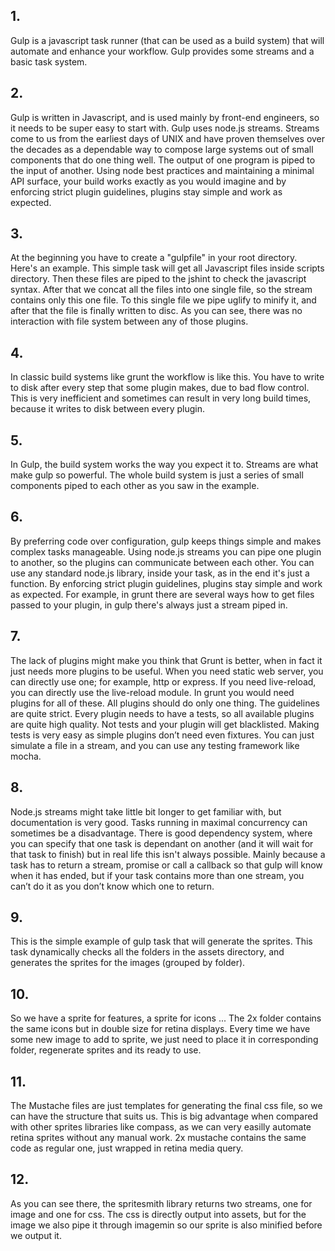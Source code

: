 ## 1.
Gulp is a javascript task runner (that can be used as a build system) that will automate and enhance your workflow.
Gulp provides some streams and a basic task system.

## 2.
Gulp is written in Javascript, and is used mainly by front-end engineers, so it needs to be super easy to start with.
Gulp uses node.js streams.
Streams come to us from the earliest days of UNIX and have proven themselves over the decades as a dependable way to compose large systems out of small components that do one thing well. The output of one program is piped to the input of another.
Using node best practices and maintaining a minimal API surface, your build works exactly as you would imagine and by enforcing strict plugin guidelines, plugins stay simple and work as expected.

## 3.
At the beginning you have to create a "gulpfile" in your root directory. Here's an example.
This simple task will get all Javascript files inside scripts directory.
Then these files are piped to the jshint to check the javascript syntax.
After that we concat all the files into one single file, so the stream contains only this one file.
To this single file we pipe uglify to minify it, and after that the file is finally written to disc.
As you can see, there was no interaction with file system between any of those plugins.

## 4.
In classic build systems like grunt the workflow is like this.
You have to write to disk after every step that some plugin makes, due to bad flow control.
This is very inefficient and sometimes can result in very long build times, because it writes to disk between every plugin.

## 5.
In Gulp, the build system works the way you expect it to.
Streams are what make gulp so powerful.
The whole build system is just a series of small components piped to each other as you saw in the example.

## 6.
By preferring code over configuration, gulp keeps things simple and makes complex tasks manageable.
Using node.js streams you can pipe one plugin to another, so the plugins can communicate between each other.
You can use any standard node.js library, inside your task, as in the end it's just a function.
By enforcing strict plugin guidelines, plugins stay simple and work as expected. For example, in grunt there are several ways how to get files passed to your plugin, in gulp there's always just a stream piped in.

## 7.
The lack of plugins might make you think that Grunt is better, when in fact it just needs more plugins to be useful. When you need static web server, you can directly use one; for example, http or express. If you need live-reload, you can directly use the live-reload module. In grunt you would need plugins for all of these.
All plugins should do only one thing. The guidelines are quite strict. Every plugin needs to have a tests, so all available plugins are quite high quality. Not tests and your plugin will get blacklisted.
Making tests is very easy as simple plugins don’t need even fixtures. You can just simulate a file in a stream, and you can use any testing framework like mocha.

## 8.
Node.js streams might take little bit longer to get familiar with, but documentation is very good.
Tasks running in maximal concurrency can sometimes be a disadvantage. There is good dependency system, where you can specify that one task is dependant on another (and it will wait for that task to finish) but in real life this isn't always possible.
Mainly because a task has to return a stream, promise or call a callback so that gulp will know when it has ended, but if your task contains more than one stream, you can’t do it as you don’t know which one to return.

## 9.
This is the simple example of gulp task that will generate the sprites.
This task dynamically checks all the folders in the assets directory, and generates the sprites for the images (grouped by folder).

## 10.
So we have a sprite for features, a sprite for icons ...
The 2x folder contains the same icons but in double size for retina displays.
Every time we have some new image to add to sprite, we just need to place it in corresponding folder, regenerate sprites and its ready to use.

## 11.
The Mustache files are just templates for generating the final css file, so we can have the structure that suits us.
This is big advantage when compared with other sprites libraries like compass, as we can very easilly automate retina sprites without any manual work.
2x mustache contains the same code as regular one, just wrapped in retina media query.

## 12.
As you can see there, the spritesmith library returns two streams, one for image and one for css.
The css is directly output into assets, but for the image we also pipe it through imagemin so our sprite is also minified before we output it.